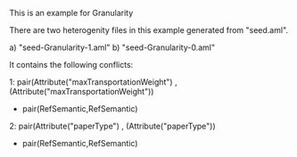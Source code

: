 This is an example for Granularity

There are two heterogenity files in this example generated from "seed.aml".

a) "seed-Granularity-1.aml"
b) "seed-Granularity-0.aml"

It contains the following conflicts:

1: pair(Attribute("maxTransportationWeight") , (Attribute("maxTransportationWeight"))
   
 - pair(RefSemantic,RefSemantic)

2: pair(Attribute("paperType") , (Attribute("paperType"))
   
 - pair(RefSemantic,RefSemantic)
